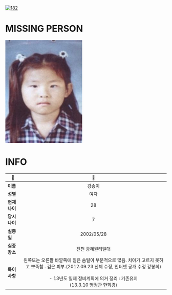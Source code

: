 [![182](https://img.shields.io/badge/%EC%8B%A4%EC%A2%85%EC%8B%A0%EA%B3%A0%EB%8A%94%20%EA%B5%AD%EB%B2%88%EC%97%86%EC%9D%B4-182-blue)](http://safe182.go.kr/index.do)

# MISSING PERSON

<img src="./missing_person.jpg">

# INFO

|🔑|💎|
|--|:--:|
|**이름**|강송이|
|**성별**|여자|
|**현재 나이**|28|
|**당시 나이**|7|
|**실종일**|2002/05/28|
|**실종 장소**|진천 광혜원리일대|
|**특이사항**|왼쪽또는 오른팔 바깥쪽에 짙은 솜털이 부분적으로 많음. 치아가 고르지 못하고 뽀족함 . 검은 피부.(2012.09.23 신체 수정, 인터넷 공개 수정 강봉희)</br></br>- 13년도 일제 정비계획에 의거 정리 : 기존유지</br>(13.3.10 행정관 한희경)|
